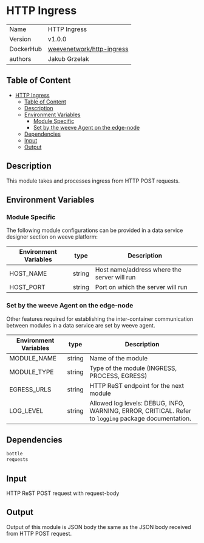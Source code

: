 # HTTP Ingress

|                |                                       |
| -------------- | ------------------------------------- |
| Name           | HTTP Ingress                           |
| Version        | v1.0.0                                |
| DockerHub      | [weevenetwork/http-ingress](https://hub.docker.com/r/weevenetwork/http-ingress) |
| authors        | Jakub Grzelak                    |

## Table of Content

- [HTTP Ingress](#http-ingress)
  - [Table of Content](#table-of-content)
  - [Description](#description)
  - [Environment Variables](#environment-variables)
    - [Module Specific](#module-specific)
    - [Set by the weeve Agent on the edge-node](#set-by-the-weeve-agent-on-the-edge-node)
  - [Dependencies](#dependencies)
  - [Input](#input)
  - [Output](#output)

## Description

This module takes and processes ingress from HTTP POST requests.

## Environment Variables

### Module Specific

The following module configurations can be provided in a data service designer section on weeve platform:

| Environment Variables | type   | Description                                 |
| --------------------- | ------ | ------------------------------------------- |
| HOST_NAME             | string | Host name/address where the server will run |
| HOST_PORT             | string | Port on which the server will run           |


### Set by the weeve Agent on the edge-node

Other features required for establishing the inter-container communication between modules in a data service are set by weeve agent.

| Environment Variables | type   | Description                                    |
| --------------------- | ------ | ---------------------------------------------- |
| MODULE_NAME           | string | Name of the module                             |
| MODULE_TYPE           | string | Type of the module (INGRESS, PROCESS, EGRESS)  |
| EGRESS_URLS           | string | HTTP ReST endpoint for the next module         |
| LOG_LEVEL             | string | Allowed log levels: DEBUG, INFO, WARNING, ERROR, CRITICAL. Refer to `logging` package documentation. |

## Dependencies

```txt
bottle
requests
```

## Input

HTTP ReST POST request with request-body

## Output

Output of this module is JSON body the same as the JSON body received from HTTP POST request.
